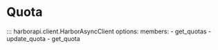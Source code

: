 # Quota

::: harborapi.client.HarborAsyncClient
    options:
        members:
        - get_quotas
        - update_quota
        - get_quota
